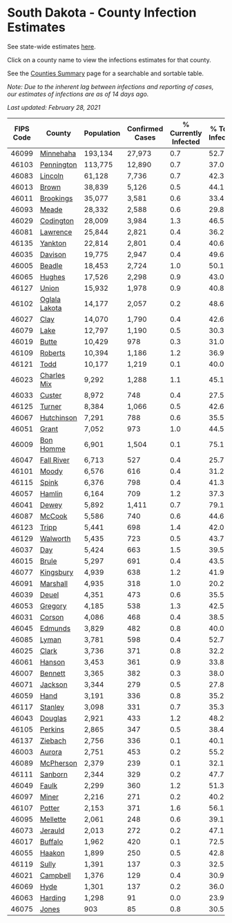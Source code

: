 # South Dakota - County Infection Estimates

See state-wide estimates [here](/infections/us-sd).

Click on a county name to view the infections estimates for that county.

See the [Counties Summary](/infections/summary-counties) page for a searchable and sortable table.

*Note: Due to the inherent lag between infections and reporting of cases, our estimates of infections are as of 14 days ago.*

*Last updated: February 28, 2021*

|   FIPS Code |                         County |   Population |   Confirmed Cases |   % Currently Infected |   % Total Infected |
|-------------|--------------------------------|--------------|-------------------|------------------------|--------------------|
|       46099 |         [Minnehaha](minnehaha) |      193,134 |            27,973 |                    0.7 |               52.7 |
|       46103 |       [Pennington](pennington) |      113,775 |            12,890 |                    0.7 |               37.0 |
|       46083 |             [Lincoln](lincoln) |       61,128 |             7,736 |                    0.7 |               42.3 |
|       46013 |                 [Brown](brown) |       38,839 |             5,126 |                    0.5 |               44.1 |
|       46011 |         [Brookings](brookings) |       35,077 |             3,581 |                    0.6 |               33.4 |
|       46093 |                 [Meade](meade) |       28,332 |             2,588 |                    0.6 |               29.8 |
|       46029 |         [Codington](codington) |       28,009 |             3,984 |                    1.3 |               46.5 |
|       46081 |           [Lawrence](lawrence) |       25,844 |             2,821 |                    0.4 |               36.2 |
|       46135 |             [Yankton](yankton) |       22,814 |             2,801 |                    0.4 |               40.6 |
|       46035 |             [Davison](davison) |       19,775 |             2,947 |                    0.4 |               49.6 |
|       46005 |               [Beadle](beadle) |       18,453 |             2,724 |                    1.0 |               50.1 |
|       46065 |               [Hughes](hughes) |       17,526 |             2,298 |                    0.9 |               43.0 |
|       46127 |                 [Union](union) |       15,932 |             1,978 |                    0.9 |               40.8 |
|       46102 | [Oglala Lakota](oglala-lakota) |       14,177 |             2,057 |                    0.2 |               48.6 |
|       46027 |                   [Clay](clay) |       14,070 |             1,790 |                    0.4 |               42.6 |
|       46079 |                   [Lake](lake) |       12,797 |             1,190 |                    0.5 |               30.3 |
|       46019 |                 [Butte](butte) |       10,429 |               978 |                    0.3 |               31.0 |
|       46109 |             [Roberts](roberts) |       10,394 |             1,186 |                    1.2 |               36.9 |
|       46121 |                   [Todd](todd) |       10,177 |             1,219 |                    0.1 |               40.0 |
|       46023 |     [Charles Mix](charles-mix) |        9,292 |             1,288 |                    1.1 |               45.1 |
|       46033 |               [Custer](custer) |        8,972 |               748 |                    0.4 |               27.5 |
|       46125 |               [Turner](turner) |        8,384 |             1,066 |                    0.5 |               42.6 |
|       46067 |       [Hutchinson](hutchinson) |        7,291 |               788 |                    0.6 |               35.5 |
|       46051 |                 [Grant](grant) |        7,052 |               973 |                    1.0 |               44.5 |
|       46009 |         [Bon Homme](bon-homme) |        6,901 |             1,504 |                    0.1 |               75.1 |
|       46047 |       [Fall River](fall-river) |        6,713 |               527 |                    0.4 |               25.7 |
|       46101 |                 [Moody](moody) |        6,576 |               616 |                    0.4 |               31.2 |
|       46115 |                 [Spink](spink) |        6,376 |               798 |                    0.4 |               41.3 |
|       46057 |               [Hamlin](hamlin) |        6,164 |               709 |                    1.2 |               37.3 |
|       46041 |                 [Dewey](dewey) |        5,892 |             1,411 |                    0.7 |               79.1 |
|       46087 |               [McCook](mccook) |        5,586 |               740 |                    0.6 |               44.6 |
|       46123 |                 [Tripp](tripp) |        5,441 |               698 |                    1.4 |               42.0 |
|       46129 |           [Walworth](walworth) |        5,435 |               723 |                    0.5 |               43.7 |
|       46037 |                     [Day](day) |        5,424 |               663 |                    1.5 |               39.5 |
|       46015 |                 [Brule](brule) |        5,297 |               691 |                    0.4 |               43.5 |
|       46077 |         [Kingsbury](kingsbury) |        4,939 |               638 |                    1.2 |               41.9 |
|       46091 |           [Marshall](marshall) |        4,935 |               318 |                    1.0 |               20.2 |
|       46039 |                 [Deuel](deuel) |        4,351 |               473 |                    0.6 |               35.5 |
|       46053 |             [Gregory](gregory) |        4,185 |               538 |                    1.3 |               42.5 |
|       46031 |               [Corson](corson) |        4,086 |               468 |                    0.4 |               38.5 |
|       46045 |             [Edmunds](edmunds) |        3,829 |               482 |                    0.8 |               40.0 |
|       46085 |                 [Lyman](lyman) |        3,781 |               598 |                    0.4 |               52.7 |
|       46025 |                 [Clark](clark) |        3,736 |               371 |                    0.8 |               32.2 |
|       46061 |               [Hanson](hanson) |        3,453 |               361 |                    0.9 |               33.8 |
|       46007 |             [Bennett](bennett) |        3,365 |               382 |                    0.3 |               38.0 |
|       46071 |             [Jackson](jackson) |        3,344 |               279 |                    0.5 |               27.8 |
|       46059 |                   [Hand](hand) |        3,191 |               336 |                    0.8 |               35.2 |
|       46117 |             [Stanley](stanley) |        3,098 |               331 |                    0.7 |               35.3 |
|       46043 |             [Douglas](douglas) |        2,921 |               433 |                    1.2 |               48.2 |
|       46105 |             [Perkins](perkins) |        2,865 |               347 |                    0.5 |               38.4 |
|       46137 |             [Ziebach](ziebach) |        2,756 |               336 |                    0.1 |               40.1 |
|       46003 |               [Aurora](aurora) |        2,751 |               453 |                    0.2 |               55.2 |
|       46089 |         [McPherson](mcpherson) |        2,379 |               239 |                    0.1 |               32.1 |
|       46111 |             [Sanborn](sanborn) |        2,344 |               329 |                    0.2 |               47.7 |
|       46049 |                 [Faulk](faulk) |        2,299 |               360 |                    1.2 |               51.3 |
|       46097 |                 [Miner](miner) |        2,216 |               271 |                    0.2 |               40.2 |
|       46107 |               [Potter](potter) |        2,153 |               371 |                    1.6 |               56.1 |
|       46095 |           [Mellette](mellette) |        2,061 |               248 |                    0.6 |               39.1 |
|       46073 |             [Jerauld](jerauld) |        2,013 |               272 |                    0.2 |               47.1 |
|       46017 |             [Buffalo](buffalo) |        1,962 |               420 |                    0.1 |               72.5 |
|       46055 |               [Haakon](haakon) |        1,899 |               250 |                    0.5 |               42.8 |
|       46119 |                 [Sully](sully) |        1,391 |               137 |                    0.3 |               32.5 |
|       46021 |           [Campbell](campbell) |        1,376 |               129 |                    0.4 |               30.9 |
|       46069 |                   [Hyde](hyde) |        1,301 |               137 |                    0.2 |               36.0 |
|       46063 |             [Harding](harding) |        1,298 |                91 |                    0.0 |               23.9 |
|       46075 |                 [Jones](jones) |          903 |                85 |                    0.8 |               30.5 |